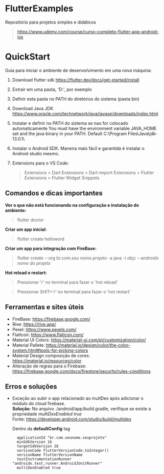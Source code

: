 # FlutterExamples
Repositório para projetos simples e didáticos
> https://www.udemy.com/course/curso-completo-flutter-app-android-ios

# QuickStart
Guia para iniciar o ambiente de desenvolvimento em uma nova máquina:

1. Download flutter sdk https://flutter.dev/docs/get-started/install
2. Extrair em uma pasta, 'D:', por exemplo
3. Definir esta pasta no PATH do diretórios do sistema (pasta bin)

4. Download Java JDK https://www.oracle.com/technetwork/java/javase/downloads/index.html
5. Instalar e definir no PATH do sistema se nao for colocado automaticamente
	You must have the environment variable JAVA_HOME set and the java binary in your PATH.
	Default C:\Program Files\Java\jdk-13.0.1\

6. Instalar o Android SDK. Maneira mais fácil e garantida é instalar o Android studio mesmo.

7. Extensions para o VS Code:
    > Extensions > Dart
    > Extensions > Dart-import
    > Extensions > Flutter
    > Extensions > Flutter Widget Snippets

## Comandos e dicas importantes

**Ver o que não está funcionando na configuração e instalação do ambiente:** 
> flutter doctor

**Criar um app inicial:** 
> flutter create helloword

**Criar um app para integração com FireBase:** 
> flutter create --org br.com.*seu nome.projeto* -a java -i objc --androidx *nome do projeto*

**Hot reload e restart:**
> Pressionar 'r' no terminal para fazer o 'hot reload'

> Pressionar SHIT+'r' no terminal para fazer o 'hot restart'

## Ferramentas e sites úteis
* FireBase: https://firebase.google.com/
* Rive: https://rive.app/
* Pexel: https://www.pexels.com/
* FlatIcon: https://www.flaticon.com/
* Material UI Colors: https://material-ui.com/pt/customization/color/
* Material Pallete: https://material.io/design/color/the-color-system.html#tools-for-picking-colors
* Material Design composição de cores: https://material.io/resources/color
* Alteração de regras para o Firebase: https://firebase.google.com/docs/firestore/security/rules-conditions
   
## Erros e soluções

* Exceção ao subir o app relacionado ao multDex após adicionar o módulo do cloud firebase.    
**Solução:** No arquivo ./android/app/build.gradle, verifique se existe a propriedade *multiDexEnabled true*    
Fonte: https://developer.android.com/studio/build/multidex

    Dentro da **defaultConfig** tag

        applicationId "br.com.seunome.seuprojeto"        
        minSdkVersion 16
        targetSdkVersion 28
        versionCode flutterVersionCode.toInteger()
        versionName flutterVersionName
        testInstrumentationRunner "androidx.test.runner.AndroidJUnitRunner"
        multiDexEnabled true    
    
